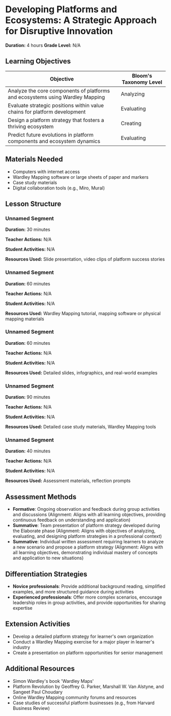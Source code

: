 # Developing Platforms and Ecosystems: A Strategic Approach for Disruptive Innovation

**Duration:** 4 hours **Grade Level:** N/A

## Learning Objectives

| Objective | Bloom's Taxonomy Level |
|-----------|-------------------------|
| Analyze the core components of platforms and ecosystems using Wardley Mapping | Analyzing |
| Evaluate strategic positions within value chains for platform development | Evaluating |
| Design a platform strategy that fosters a thriving ecosystem | Creating |
| Predict future evolutions in platform components and ecosystem dynamics | Evaluating |

## Materials Needed
* Computers with internet access
* Wardley Mapping software or large sheets of paper and markers
* Case study materials
* Digital collaboration tools (e.g., Miro, Mural)

## Lesson Structure
### Unnamed Segment
**Duration:** 30 minutes

**Teacher Actions:** N/A

**Student Activities:** N/A

**Resources Used:** Slide presentation, video clips of platform success stories

### Unnamed Segment
**Duration:** 60 minutes

**Teacher Actions:** N/A

**Student Activities:** N/A

**Resources Used:** Wardley Mapping tutorial, mapping software or physical mapping materials

### Unnamed Segment
**Duration:** 60 minutes

**Teacher Actions:** N/A

**Student Activities:** N/A

**Resources Used:** Detailed slides, infographics, and real-world examples

### Unnamed Segment
**Duration:** 90 minutes

**Teacher Actions:** N/A

**Student Activities:** N/A

**Resources Used:** Detailed case study materials, Wardley Mapping tools

### Unnamed Segment
**Duration:** 40 minutes

**Teacher Actions:** N/A

**Student Activities:** N/A

**Resources Used:** Assessment materials, reflection prompts

## Assessment Methods
* **Formative**: Ongoing observation and feedback during group activities and discussions (Alignment: Aligns with all learning objectives, providing continuous feedback on understanding and application)
* **Summative**: Team presentation of platform strategy developed during the Elaborate phase (Alignment: Aligns with objectives of analyzing, evaluating, and designing platform strategies in a professional context)
* **Summative**: Individual written assessment requiring learners to analyze a new scenario and propose a platform strategy (Alignment: Aligns with all learning objectives, demonstrating individual mastery of concepts and application to new situations)

## Differentiation Strategies
* **Novice professionals**: Provide additional background reading, simplified examples, and more structured guidance during activities
* **Experienced professionals**: Offer more complex scenarios, encourage leadership roles in group activities, and provide opportunities for sharing expertise

## Extension Activities
* Develop a detailed platform strategy for learner's own organization
* Conduct a Wardley Mapping exercise for a major player in learner's industry
* Create a presentation on platform opportunities for senior management

## Additional Resources
* Simon Wardley's book 'Wardley Maps'
* Platform Revolution by Geoffrey G. Parker, Marshall W. Van Alstyne, and Sangeet Paul Choudary
* Online Wardley Mapping community forums and resources
* Case studies of successful platform businesses (e.g., from Harvard Business Review)
